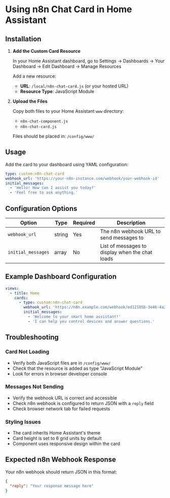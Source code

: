 # Using n8n Chat Card in Home Assistant

## Installation

1. **Add the Custom Card Resource**
   
   In your Home Assistant dashboard, go to Settings → Dashboards → Your Dashboard → Edit Dashboard → Manage Resources
   
   Add a new resource:
   - **URL**: `/local/n8n-chat-card.js` (or your hosted URL)
   - **Resource Type**: JavaScript Module

2. **Upload the Files**
   
   Copy both files to your Home Assistant `www` directory:
   - `n8n-chat-component.js`
   - `n8n-chat-card.js`
   
   Files should be placed in: `/config/www/`

## Usage

Add the card to your dashboard using YAML configuration:

```yaml
type: custom:n8n-chat-card
webhook_url: 'https://your-n8n-instance.com/webhook/your-webhook-id'
initial_messages:
  - 'Hello! How can I assist you today?'
  - 'Feel free to ask anything.'
```

## Configuration Options

| Option | Type | Required | Description |
|--------|------|----------|-------------|
| `webhook_url` | string | Yes | The n8n webhook URL to send messages to |
| `initial_messages` | array | No | List of messages to display when the chat loads |

## Example Dashboard Configuration

```yaml
views:
  - title: Home
    cards:
      - type: custom:n8n-chat-card
        webhook_url: 'https://n8n.example.com/webhook/ed12105b-3e46-4a2d-8807-f2c7d04883e1'
        initial_messages:
          - 'Welcome to your smart home assistant!'
          - 'I can help you control devices and answer questions.'
```

## Troubleshooting

### Card Not Loading
- Verify both JavaScript files are in `/config/www/`
- Check that the resource is added as type "JavaScript Module"
- Look for errors in browser developer console

### Messages Not Sending
- Verify the webhook URL is correct and accessible
- Check n8n webhook is configured to return JSON with a `reply` field
- Check browser network tab for failed requests

### Styling Issues
- The card inherits Home Assistant's theme
- Card height is set to 6 grid units by default
- Component uses responsive design within the card

## Expected n8n Webhook Response

Your n8n webhook should return JSON in this format:

```json
{
  "reply": "Your response message here"
}
```